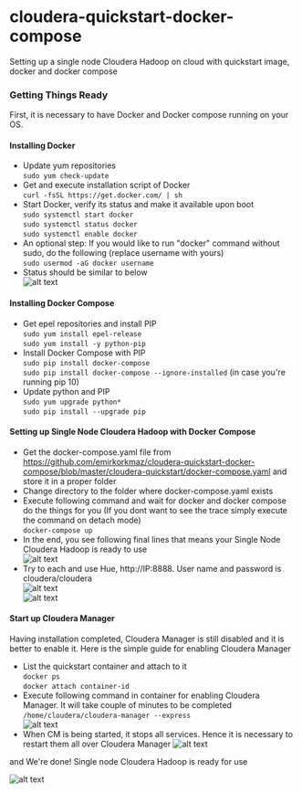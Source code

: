 # cloudera-quickstart-docker-compose
Setting up a single node Cloudera Hadoop on cloud with quickstart image, docker and docker compose


### Getting Things Ready
First, it is necessary to have Docker and Docker compose running on your OS.

#### Installing Docker
* Update yum repositories  
``` sudo yum check-update ```
* Get and execute installation script of Docker  
``` curl -fsSL https://get.docker.com/ | sh ``` 
* Start Docker, verify its status and make it available upon boot  
``` sudo systemctl start docker ```  
``` sudo systemctl status docker ```  
``` sudo systemctl enable docker ```  
* An optional step: If you would like to run "docker" command without sudo, do the following (replace username with yours)  
``` sudo usermod -aG docker username ``` 
* Status should be similar to below  
![alt text](https://github.com/emirkorkmaz/cloudera-quickstart-docker-compose/blob/master/misc/images/docker_status.png "Docker Status")  

#### Installing Docker Compose
* Get epel repositories and install PIP  
``` sudo yum install epel-release ```  
``` sudo yum install -y python-pip ```  
* Install Docker Compose with PIP  
``` sudo pip install docker-compose ```  
``` sudo pip install docker-compose --ignore-installed ``` (in case you're running pip 10)  
* Update python and PIP  
``` sudo yum upgrade python* ```  
``` sudo pip install --upgrade pip ```  

#### Setting up Single Node Cloudera Hadoop with Docker Compose  
* Get the docker-compose.yaml file from https://github.com/emirkorkmaz/cloudera-quickstart-docker-compose/blob/master/cloudera-quickstart/docker-compose.yaml and store it in a proper folder  
* Change directory to the folder where docker-compose.yaml exists  
* Execute following command and wait for docker and docker compose do the things for you (If you dont want to see the trace simply execute the command on detach mode)  
``` docker-compose up ``` 
* In the end, you see following final lines that means your Single Node Cloudera Hadoop is ready to use  
![alt text](https://github.com/emirkorkmaz/cloudera-quickstart-docker-compose/blob/master/misc/images/installation_done.png "Installation Done!")  
* Try to each and use Hue, http://IP:8888. User name and password is cloudera/cloudera  
![alt text](https://github.com/emirkorkmaz/cloudera-quickstart-docker-compose/blob/master/misc/images/hue_login.png "Hue Login")  
![alt text](https://github.com/emirkorkmaz/cloudera-quickstart-docker-compose/blob/master/misc/images/hue_my_documents.png "Hue My Documents")  

#### Start up Cloudera Manager
Having installation completed, Cloudera Manager is still disabled and it is better to enable it. Here is the simple guide for enabling Cloudera Manager  

* List the quickstart container and attach to it  
``` docker ps ```   
``` docker attach container-id ```  
* Execute following command in container for enabling Cloudera Manager. It will take couple of minutes to be completed  
``` /home/cloudera/cloudera-manager --express ```  
![alt text](https://github.com/emirkorkmaz/cloudera-quickstart-docker-compose/blob/master/misc/images/cm_installed.png "CM Installed")  
* When CM is being started, it stops all services. Hence it is necessary to restart them all over Cloudera Manager
![alt text](https://github.com/emirkorkmaz/cloudera-quickstart-docker-compose/blob/master/misc/images/cm_start.png "CM Installed")  

and We're done! Single node Cloudera Hadoop is ready for use

![alt text](https://github.com/emirkorkmaz/cloudera-quickstart-docker-compose/blob/master/misc/images/cm_services_started.png "We're Done")  

